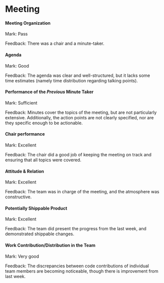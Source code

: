 # Meeting

#### Meeting Organization

Mark: Pass

Feedback: There was a chair and a minute-taker.


#### Agenda

Mark: Good

Feedback: The agenda was clear and well-structured, but it lacks some time estimates (namely time distribution regarding talking points).


#### Performance of the *Previous* Minute Taker

Mark: Sufficient

Feedback: Minutes cover the topics of the meeting, but are not particularly extensive. Additionally, the action points are not clearly specified, nor are they specific enough to be actionable.


#### Chair performance

Mark: Excellent

Feedback: The chair did a good job of keeping the meeting on track and ensuring that all topics were covered.


#### Attitude & Relation

Mark: Excellent

Feedback: The team was in charge of the meeting, and the atmosphere was constructive.


#### Potentially Shippable Product

Mark: Excellent

Feedback: The team did present the progress from the last week, and demonstrated shippable changes.


#### Work Contribution/Distribution in the Team

Mark: Very good

Feedback: The discrepancies between code contributions of individual team members are becoming noticeable, though there is improvement from last week.
